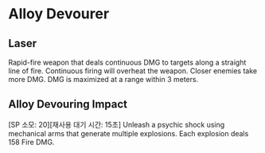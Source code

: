 # Alloy Devourer

## Laser

Rapid-fire weapon that deals continuous DMG to targets along a straight line of fire. Continuous firing will overheat the weapon. Closer enemies take more DMG. DMG is maximized at a range within 3 meters.

## Alloy Devouring Impact

[SP 소모: 20][재사용 대기 시간: 15초] Unleash a psychic shock using mechanical arms that generate multiple explosions. Each explosion deals 158 Fire DMG.
